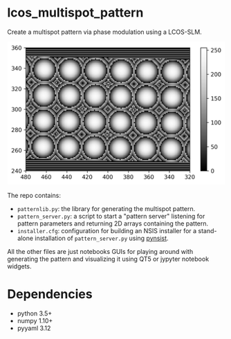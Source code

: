 # lcos_multispot_pattern

Create a multispot pattern via phase modulation using a LCOS-SLM.

![LCOS multispot phase pattern](pattern.png)

The repo contains:

- `patternlib.py`: the library for generating the multispot pattern.
- `pattern_server.py`: a script to start a "pattern server" listening for
  pattern parameters and returning 2D arrays containing the pattern.
- `installer.cfg`: configuration for building an NSIS installer for a stand-alone
  installation of `pattern_server.py` using [pynsist](https://github.com/takluyver/pynsist).
  
All the other files are just notebooks GUIs for playing around with generating the pattern
and visualizing it using QT5 or jypyter notebook widgets.

# Dependencies

- python 3.5+
- numpy 1.10+
- pyyaml 3.12
